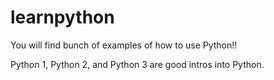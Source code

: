 # learnpython

You will find bunch of examples of how to use Python!!

Python 1, Python 2, and Python 3 are good intros into Python.


